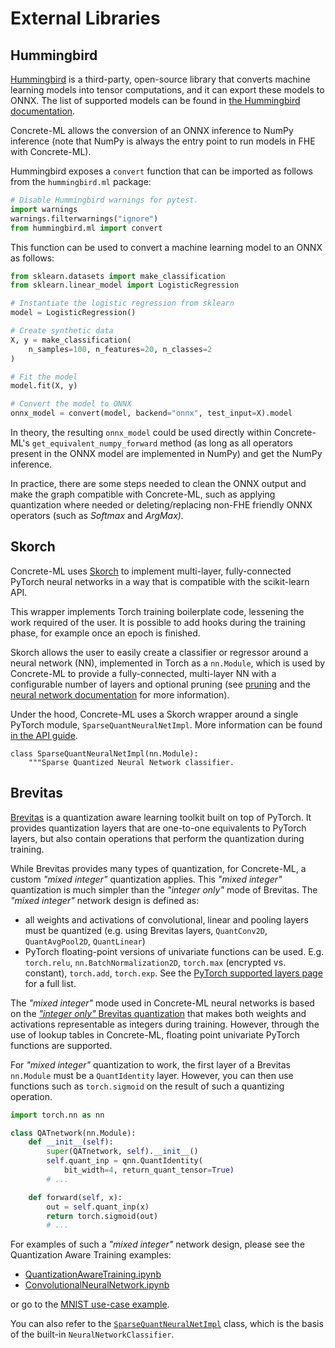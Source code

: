 # External Libraries

## Hummingbird

[Hummingbird](https://microsoft.github.io/hummingbird/) is a third-party, open-source library that converts machine learning models into tensor computations, and it can export these models to ONNX. The list of supported models can be found in [the Hummingbird documentation](https://microsoft.github.io/hummingbird/api/hummingbird.ml.supported.html).

Concrete-ML allows the conversion of an ONNX inference to NumPy inference (note that NumPy is always the entry point to run models in FHE with Concrete-ML).

Hummingbird exposes a `convert` function that can be imported as follows from the `hummingbird.ml` package:

```python
# Disable Hummingbird warnings for pytest.
import warnings
warnings.filterwarnings("ignore")
from hummingbird.ml import convert
```

This function can be used to convert a machine learning model to an ONNX as follows:

<!--pytest-codeblocks:cont-->

```python
from sklearn.datasets import make_classification
from sklearn.linear_model import LogisticRegression

# Instantiate the logistic regression from sklearn
model = LogisticRegression()

# Create synthetic data
X, y = make_classification(
    n_samples=100, n_features=20, n_classes=2
)

# Fit the model
model.fit(X, y)

# Convert the model to ONNX
onnx_model = convert(model, backend="onnx", test_input=X).model
```

In theory, the resulting `onnx_model` could be used directly within Concrete-ML's `get_equivalent_numpy_forward` method (as long as all operators present in the ONNX model are implemented in NumPy) and get the NumPy inference.

In practice, there are some steps needed to clean the ONNX output and make the graph compatible with Concrete-ML, such as applying quantization where needed or deleting/replacing non-FHE friendly ONNX operators (such as _Softmax_ and _ArgMax)._

## Skorch

Concrete-ML uses [Skorch](https://skorch.readthedocs.io/en/stable/) to implement multi-layer, fully-connected PyTorch neural networks in a way that is compatible with the scikit-learn API.

This wrapper implements Torch training boilerplate code, lessening the work required of the user. It is possible to add hooks during the training phase, for example once an epoch is finished.

Skorch allows the user to easily create a classifier or regressor around a neural network (NN), implemented in Torch as a `nn.Module`, which is used by Concrete-ML to provide a fully-connected, multi-layer NN with a configurable number of layers and optional pruning (see [pruning](../advanced-topics/pruning.md) and the [neural network documentation](../built-in-models/neural-networks.md) for more information).

Under the hood, Concrete-ML uses a Skorch wrapper around a single PyTorch module, `SparseQuantNeuralNetImpl`. More information can be found [in the API guide](../developer-guide/api/concrete.ml.sklearn.qnn.md#class-sparsequantneuralnetimpl).

```
class SparseQuantNeuralNetImpl(nn.Module):
    """Sparse Quantized Neural Network classifier.
```

## Brevitas

[Brevitas](https://github.com/Xilinx/brevitas) is a quantization aware learning toolkit built on top of PyTorch. It provides quantization layers that are one-to-one equivalents to PyTorch layers, but also contain operations that perform the quantization during training.

While Brevitas provides many types of quantization, for Concrete-ML, a custom _"mixed integer"_ quantization applies. This _"mixed integer"_ quantization is much simpler than the _"integer only"_ mode of Brevitas. The _"mixed integer"_ network design is defined as:

- all weights and activations of convolutional, linear and pooling layers must be quantized (e.g. using Brevitas layers, `QuantConv2D`, `QuantAvgPool2D`, `QuantLinear`)
- PyTorch floating-point versions of univariate functions can be used. E.g. `torch.relu`, `nn.BatchNormalization2D`, `torch.max` (encrypted vs. constant), `torch.add`, `torch.exp`. See the [PyTorch supported layers page](../deep-learning/torch_support.md) for a full list.

The _"mixed integer"_ mode used in Concrete-ML neural networks is based on the [_"integer only"_ Brevitas quantization](https://github.com/Xilinx/brevitas#low-precision-integer-only-lenet) that makes both weights and activations representable as integers during training. However, through the use of lookup tables in Concrete-ML, floating point univariate PyTorch functions are supported.

For _"mixed integer"_ quantization to work, the first layer of a Brevitas `nn.Module` must be a `QuantIdentity` layer. However, you can then use functions such as `torch.sigmoid` on the result of such a quantizing operation.

```python
import torch.nn as nn

class QATnetwork(nn.Module):
    def __init__(self):
        super(QATnetwork, self).__init__()
        self.quant_inp = qnn.QuantIdentity(
            bit_width=4, return_quant_tensor=True)
        # ...

    def forward(self, x):
        out = self.quant_inp(x)
        return torch.sigmoid(out)
        # ...
```

For examples of such a _"mixed integer"_ network design, please see the Quantization Aware Training examples:

- [QuantizationAwareTraining.ipynb](https://github.com/zama-ai/concrete-ml-internal/tree/main/docs/advanced_examples/QuantizationAwareTraining.ipynb)
- [ConvolutionalNeuralNetwork.ipynb](https://github.com/zama-ai/concrete-ml-internal/tree/main/docs/advanced_examples/ConvolutionalNeuralNetwork.ipynb)

or go to the [MNIST use-case example](https://github.com/zama-ai/concrete-ml-internal/blob/main/use_case_examples/mnist/mnist_in_fhe.ipynb).

You can also refer to the [`SparseQuantNeuralNetImpl`](../developer-guide/api/concrete.ml.sklearn.qnn.md#class-sparsequantneuralnetimpl) class, which is the basis of the built-in `NeuralNetworkClassifier`.
